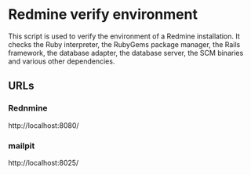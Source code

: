 Redmine verify environment
==========================

This script is used to verify the environment of a Redmine installation.
It checks the Ruby interpreter, the RubyGems package manager, the Rails framework, the database adapter, the database server, the SCM binaries and various other dependencies.

URLs
-----------------------

### Rednmine

http://localhost:8080/

### mailpit

http://localhost:8025/
